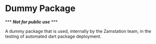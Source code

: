 # Dummy Package

*** ***Not for public use*** ***

A dummy package that is used, internally by the Zamstation team, in the testing of automated dart package deployment.
